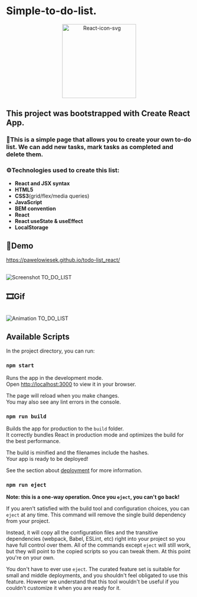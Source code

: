 # **Simple-to-do-list.**
<p align="center">
<a href='https://postimg.cc/njtPCz02' target='_blank'><img width="200" src='https://i.postimg.cc/njtPCz02/React-icon-svg.png' border='0' alt='React-icon-svg'/></a>

## **This project was bootstrapped with Create React App.**
### 📖This is a simple page that allows you to create your own to-do list. We can add new tasks, mark tasks as completed and delete them.
### ⚙Technologies used to create this list:
- **React and JSX syntax**
- **HTML5**
- **CSS3**(grid/flex/media queries)
- **JavaScript**
- **BEM convention**
- **React**
- **React useState & useEffect**
- **LocalStorage**
## 📃Demo
 
https://pawelowiesek.github.io/todo-list_react/
 
## 

![Screenshot TO_DO_LIST](https://user-images.githubusercontent.com/121549413/229476311-a912e628-7ce5-49f0-9e8e-cea70e656213.png)


## 🎞Gif

## 
![Animation TO_DO_LIST](https://user-images.githubusercontent.com/121549413/229477245-6b41db2b-6b14-4c8c-9e1e-212914b38a53.gif)




## Available Scripts

In the project directory, you can run:

### `npm start`

Runs the app in the development mode.\
Open [http://localhost:3000](http://localhost:3000) to view it in your browser.

The page will reload when you make changes.\
You may also see any lint errors in the console.
### `npm run build`

Builds the app for production to the `build` folder.\
It correctly bundles React in production mode and optimizes the build for the best performance.

The build is minified and the filenames include the hashes.\
Your app is ready to be deployed!

See the section about [deployment](https://facebook.github.io/create-react-app/docs/deployment) for more information.

### `npm run eject`

**Note: this is a one-way operation. Once you `eject`, you can't go back!**

If you aren't satisfied with the build tool and configuration choices, you can `eject` at any time. This command will remove the single build dependency from your project.

Instead, it will copy all the configuration files and the transitive dependencies (webpack, Babel, ESLint, etc) right into your project so you have full control over them. All of the commands except `eject` will still work, but they will point to the copied scripts so you can tweak them. At this point you're on your own.

You don't have to ever use `eject`. The curated feature set is suitable for small and middle deployments, and you shouldn't feel obligated to use this feature. However we understand that this tool wouldn't be useful if you couldn't customize it when you are ready for it.

